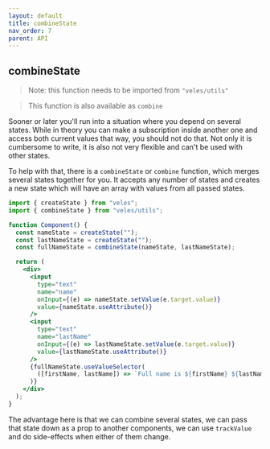 ```yaml
---
layout: default
title: combineState
nav_order: 7
parent: API
---
```


## combineState

> Note: this function needs to be imported from `"veles/utils"`

> This function is also available as `combine`

Sooner or later you'll run into a situation where you depend on several states. While in theory you can make a subscription inside another one and access both current values that way, you should not do that. Not only it is cumbersome to write, it is also not very flexible and can't be used with other states.

To help with that, there is a `combineState` or `combine` function, which merges several states together for you. It accepts any number of states and creates a new state which will have an array with values from all passed states.

```jsx
import { createState } from "veles";
import { combineState } from "veles/utils";

function Component() {
  const nameState = createState("");
  const lastNameState = createState("");
  const fullNameState = combineState(nameState, lastNameState);

  return (
    <div>
      <input
        type="text"
        name="name"
        onInput={(e) => nameState.setValue(e.target.value)}
        value={nameState.useAttribute()}
      />
      <input
        type="text"
        name="lastName"
        onInput={(e) => lastNameState.setValue(e.target.value)}
        value={lastNameState.useAttribute()}
      />
      {fullNameState.useValueSelector(
        ([firstName, lastName]) => `Full name is ${firstName} ${lastName}`
      )}
    </div>
  );
}
```

The advantage here is that we can combine several states, we can pass that state down as a prop to another components, we can use `trackValue` and do side-effects when either of them change.
